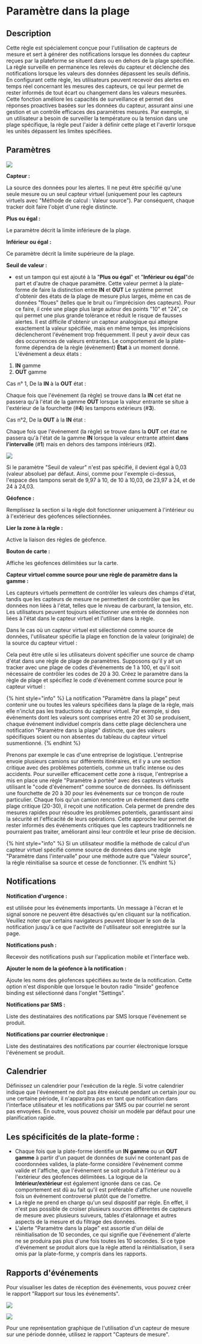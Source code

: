 # Paramètre dans la plage

## Description

Cette règle est spécialement conçue pour l'utilisation de capteurs de mesure et sert à générer des notifications lorsque les données du capteur reçues par la plateforme se situent dans ou en dehors de la plage spécifiée. La règle surveille en permanence les relevés du capteur et déclenche des notifications lorsque les valeurs des données dépassent les seuils définis. En configurant cette règle, les utilisateurs peuvent recevoir des alertes en temps réel concernant les mesures des capteurs, ce qui leur permet de rester informés de tout écart ou changement dans les valeurs mesurées. Cette fonction améliore les capacités de surveillance et permet des réponses proactives basées sur les données du capteur, assurant ainsi une gestion et un contrôle efficaces des paramètres mesurés. Par exemple, si un utilisateur a besoin de surveiller la température ou la tension dans une plage spécifique, la règle peut l'aider à définir cette plage et l'avertir lorsque les unités dépassent les limites spécifiées.

## Paramètres

![](../../../guide-de-litilizateur/regles-et-notifications/entrees-et-sorties/attachments/image-20230706-064405.png)

**Capteur :**

La source des données pour les alertes. Il ne peut être spécifié qu'une seule mesure ou un seul capteur virtuel (uniquement pour les capteurs virtuels avec "Méthode de calcul : Valeur source"). Par conséquent, chaque tracker doit faire l'objet d'une règle distincte.

**Plus ou égal :**

Le paramètre décrit la limite inférieure de la plage.

**Inférieur ou égal :**

Ce paramètre décrit la limite supérieure de la plage.

**Seuil de valeur :**

* est un tampon qui est ajouté à la "**Plus ou égal**" et "**Inférieur ou égal**"de part et d'autre de chaque paramètre. Cette valeur permet à la plate-forme de faire la distinction entre **IN** et **OUT** Le système permet d'obtenir des états de la plage de mesure plus larges, même en cas de données "floues" (telles que le bruit ou l'imprécision des capteurs). Pour ce faire, il crée une plage plus large autour des points "10" et "24", ce qui permet une plus grande tolérance et réduit le risque de fausses alertes. Il est difficile d'obtenir un capteur analogique qui atteigne exactement la valeur spécifiée, mais en même temps, les imprécisions déclencheront l'événement trop fréquemment. Il peut y avoir deux cas des occurrences de valeurs entrantes. Le comportement de la plate-forme dépendra de la règle (événement) **État** à un moment donné. L'événement a deux états :

1. **IN** gamme
2. **OUT** gamme

Cas n° 1, De la **IN** à la **OUT** état :

Chaque fois que l'événement (la règle) se trouve dans la **IN** cet état ne passera qu'à l'état de la gamme **OUT** lorsque la valeur entrante se situe à l'extérieur de la fourchette (#**4**) les tampons extérieurs (#**3**).

Cas n°2, De la **OUT** à la **IN** état :

Chaque fois que l'événement (la règle) se trouve dans la **OUT** cet état ne passera qu'à l'état de la gamme **IN** lorsque la valeur entrante atteint **dans l'intervalle** (#**1**) mais en dehors des tampons intérieurs (#**2**).

![](../../../guide-de-litilizateur/regles-et-notifications/entrees-et-sorties/attachments/image-20230706-064540.png)

Si le paramètre "Seuil de valeur" n'est pas spécifié, il devient égal à 0,03 (valeur absolue) par défaut. Ainsi, comme pour l'exemple ci-dessus, l'espace des tampons serait de 9,97 à 10, de 10 à 10,03, de 23,97 à 24, et de 24 à 24,03.

**Géofence :**

Remplissez la section si la règle doit fonctionner uniquement à l'intérieur ou à l'extérieur des géofences sélectionnées.

**Lier la zone à la règle :**

Active la liaison des règles de géofence.

**Bouton de carte :**

Affiche les géofences délimitées sur la carte.

**Capteur virtuel comme source pour une règle de paramètre dans la gamme :**

Les capteurs virtuels permettent de contrôler les valeurs des champs d'état, tandis que les capteurs de mesure ne permettent de contrôler que les données non liées à l'état, telles que le niveau de carburant, la tension, etc. Les utilisateurs peuvent toujours sélectionner une entrée de données non liées à l'état dans le capteur virtuel et l'utiliser dans la règle.

Dans le cas où un capteur virtuel est sélectionné comme source de données, l'utilisateur spécifie la plage en fonction de la valeur (originale) de la source du capteur virtuel :

Cela peut être utile si les utilisateurs doivent spécifier une source de champ d'état dans une règle de plage de paramètres. Supposons qu'il y ait un tracker avec une plage de codes d'événements de 1 à 100, et qu'il soit nécessaire de contrôler les codes de 20 à 30. Créez le paramètre dans la règle de plage et spécifiez le code d'événement comme source pour le capteur virtuel :

{% hint style="info" %}
La notification "Paramètre dans la plage" peut contenir une ou toutes les valeurs spécifiées dans la plage de la règle, mais elle n'inclut pas les traductions du capteur virtuel. Par exemple, si des événements dont les valeurs sont comprises entre 20 et 30 se produisent, chaque événement individuel compris dans cette plage déclenchera une notification "Paramètre dans la plage" distincte, que des valeurs spécifiques soient ou non absentes du tableau du capteur virtuel susmentionné.
{% endhint %}

Prenons par exemple le cas d'une entreprise de logistique. L'entreprise envoie plusieurs camions sur différents itinéraires, et il y a une section critique avec des problèmes potentiels, comme un trafic intense ou des accidents. Pour surveiller efficacement cette zone à risque, l'entreprise a mis en place une règle "Paramètre à portée" avec des capteurs virtuels utilisant le "code d'événement" comme source de données. Ils définissent une fourchette de 20 à 30 pour les événements sur ce tronçon de route particulier. Chaque fois qu'un camion rencontre un événement dans cette plage critique (20-30), il reçoit une notification. Cela permet de prendre des mesures rapides pour résoudre les problèmes potentiels, garantissant ainsi la sécurité et l'efficacité de leurs opérations. Cette approche leur permet de rester informés des événements critiques que les capteurs traditionnels ne pourraient pas traiter, améliorant ainsi leur contrôle et leur prise de décision.

{% hint style="info" %}
Si un utilisateur modifie la méthode de calcul d'un capteur virtuel spécifié comme source de données dans une règle "Paramètre dans l'intervalle" pour une méthode autre que "Valeur source", la règle réinitialise sa source et cesse de fonctionner.
{% endhint %}

## Notifications

**Notification d'urgence :**

est utilisée pour les événements importants. Un message à l'écran et le signal sonore ne peuvent être désactivés qu'en cliquant sur la notification. Veuillez noter que certains navigateurs peuvent bloquer le son de la notification jusqu'à ce que l'activité de l'utilisateur soit enregistrée sur la page.

**Notifications push :**

Recevoir des notifications push sur l'application mobile et l'interface web.

**Ajouter le nom de la géofence à la notification :**

Ajoute les noms des géofences spécifiées au texte de la notification. Cette option n'est disponible que lorsque le bouton radio "Inside" geofence binding est sélectionné dans l'onglet "Settings".

**Notifications par SMS :**

Liste des destinataires des notifications par SMS lorsque l'événement se produit.

**Notifications par courrier électronique :**

Liste des destinataires des notifications par courrier électronique lorsque l'événement se produit.

## Calendrier

Définissez un calendrier pour l'exécution de la règle. Si votre calendrier indique que l'événement ne doit pas être exécuté pendant un certain jour ou une certaine période, il n'apparaîtra pas en tant que notification dans l'interface utilisateur et les notifications par SMS ou par courriel ne seront pas envoyées. En outre, vous pouvez choisir un modèle par défaut pour une planification rapide.

## Les spécificités de la plate-forme :

* Chaque fois que la plate-forme identifie un **IN** **gamme** ou un **OUT** **gamme** à partir d'un paquet de données de suivi ne contenant pas de coordonnées valides, la plate-forme considère l'événement comme valide et l'affiche, que l'événement se soit produit à l'intérieur ou à l'extérieur des géofences délimitées. La logique de la **Intérieur/extérieur** est également ignorée dans ce cas. Ce comportement est dû au fait qu'il est préférable d'afficher une nouvelle fois un événement controversé plutôt que de l'omettre.
* La règle ne prend en charge qu'un seul dispositif par règle. En effet, il n'est pas possible de croiser plusieurs sources différentes de capteurs de mesure avec plusieurs suiveurs, tables d'étalonnage et autres aspects de la mesure et du filtrage des données.
* L'alerte "Paramètre dans la plage" est assortie d'un délai de réinitialisation de 10 secondes, ce qui signifie que l'événement d'alerte ne se produira pas plus d'une fois toutes les 10 secondes. Si ce type d'événement se produit alors que la règle attend la réinitialisation, il sera omis par la plate-forme, y compris dans les rapports.

## Rapports d'événements

Pour visualiser les dates de réception des événements, vous pouvez créer le rapport "Rapport sur tous les événements".

![](../../../guide-de-litilizateur/regles-et-notifications/entrees-et-sorties/attachments/image-20230706-064944.png)

![](../../../guide-de-litilizateur/regles-et-notifications/entrees-et-sorties/attachments/image-20230706-065349.png)

Pour une représentation graphique de l'utilisation d'un capteur de mesure sur une période donnée, utilisez le rapport "Capteurs de mesure".
